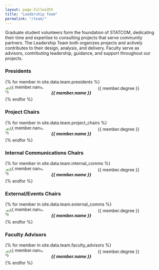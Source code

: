```yaml
---
layout: page-fullwidth
title: "Leadership Team"
permalink: "/team/"
---
```


Graduate student volunteers form the foundation of STATCOM, dedicating their time and expertise to consulting projects that serve community partners. The Leadership Team both organizes projects and actively contributes to their design, analysis, and delivery. Faculty serve as advisors, contributing leadership, guidance, and support throughout our projects.

### Presidents
<div class="row">
{% for member in site.data.team.presidents %}
  <div class="small-12 medium-6 large-6 columns text-center">
    <img 
      src="{{ (member.image | default: '/assets/img/team/placeholder.jpg') | relative_url }}" 
      alt="{{ member.name }}" 
      style="max-width:130px; border-radius:50%;"
    >
    <h5 style="margin-bottom:0.25rem">{{ member.name }}</h5>
    <p style="margin-top:0.25rem">{{ member.degree }}</p>
  </div>
{% endfor %}
</div>

### Project Chairs
<div class="row">
{% for member in site.data.team.project_chairs %}
  <div class="small-12 medium-4 large-4 columns text-center">
    <img 
      src="{{ (member.image | default: '/assets/img/team/placeholder.jpg') | relative_url }}" 
      alt="{{ member.name }}" 
      style="max-width:130px; border-radius:50%;"
    >
    <h5 style="margin-bottom:0.25rem">{{ member.name }}</h5>
    <p style="margin-top:0.25rem">{{ member.degree }}</p>
  </div>
{% endfor %}
</div>

### Internal Communications Chairs
<div class="row">
{% for member in site.data.team.internal_comms %}
  <div class="small-12 medium-6 large-6 columns text-center">
    <img 
      src="{{ (member.image | default: '/assets/img/team/placeholder.jpg') | relative_url }}" 
      alt="{{ member.name }}" 
      style="max-width:130px; border-radius:50%;"
    >
    <h5 style="margin-bottom:0.25rem">{{ member.name }}</h5>
    <p style="margin-top:0.25rem">{{ member.degree }}</p>
  </div>
{% endfor %}
</div>

### External/Events Chairs
<div class="row">
{% for member in site.data.team.external_comms %}
  <div class="small-12 medium-6 large-6 columns text-center">
    <img 
      src="{{ (member.image | default: '/assets/img/team/placeholder.jpg') | relative_url }}" 
      alt="{{ member.name }}" 
      style="max-width:130px; border-radius:50%;"
    >
    <h5 style="margin-bottom:0.25rem">{{ member.name }}</h5>
    <p style="margin-top:0.25rem">{{ member.degree }}</p>
  </div>
{% endfor %}
</div>

### Faculty Advisors
<div class="row">
{% for member in site.data.team.faculty_advisors %}
  <div class="small-12 medium-6 large-6 columns text-center">
    <img 
      src="{{ (member.image | default: '/assets/img/team/placeholder.jpg') | relative_url }}" 
      alt="{{ member.name }}" 
      style="max-width:130px; border-radius:50%;"
    >
    <h5 style="margin-bottom:0.25rem">{{ member.name }}</h5>
    <p style="margin-top:0.25rem">{{ member.degree }}</p>
  </div>
{% endfor %}
</div>

